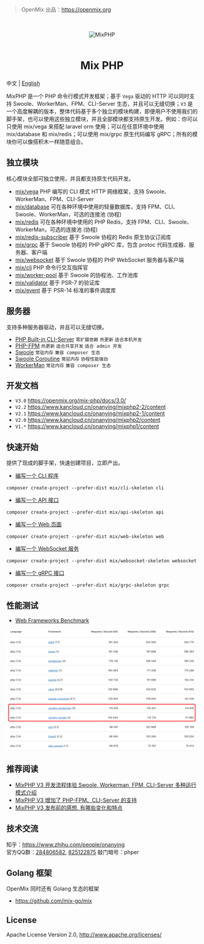 > OpenMix 出品：https://openmix.org

<p align="center">
    <br>
    <br>
    <img src="https://openmix.org/static/image/logo_php.png" width="120" alt="MixPHP">
    <br>
    <br>
</p>

<h1 align="center">Mix PHP</h1>

中文 | [English](README_EN.md)

MixPHP 是一个 PHP 命令行模式开发框架；基于 `Vega` 驱动的 HTTP 可以同时支持 Swoole、WorkerMan、FPM、CLI-Server 生态，并且可以无缝切换；`V3` 是一个高度解耦的版本，整体代码基于多个独立的模块构建，即便用户不使用我们的脚手架，也可以使用这些独立模块，并且全部模块都支持原生开发。例如：你可以只使用 mix/vega 来搭配 laravel orm 使用；可以在任意环境中使用 mix/database 和 mix/redis；可以使用 mix/grpc 原生代码编写 gRPC；所有的模块你可以像搭积木一样随意组合。

## 独立模块

核心模块全部可独立使用，并且都支持原生代码开发。

- [mix/vega](src/vega) PHP 编写的 CLI 模式 HTTP 网络框架，支持 Swoole、WorkerMan、FPM、CLI-Server
- [mix/database](src/database) 可在各种环境中使用的轻量数据库，支持 FPM、CLI、Swoole、WorkerMan，可选的连接池 (协程)
- [mix/redis](src/redis) 可在各种环境中使用的 PHP Redis，支持 FPM、CLI、Swoole、WorkerMan，可选的连接池 (协程)
- [mix/redis-subscriber](src/redis-subscriber) 基于 Swoole 协程的 Redis 原生协议订阅库
- [mix/grpc](src/grpc) 基于 Swoole 协程的 PHP gRPC 库，包含 protoc 代码生成器、服务器、客户端
- [mix/websocket](src/websocket) 基于 Swoole 协程的 PHP WebSocket 服务器与客户端
- [mix/cli](src/cli) PHP 命令行交互指挥官
- [mix/worker-pool](src/worker-pool) 基于 Swoole 的协程池、工作池库
- [mix/validator](src/validator) 基于 PSR-7 的验证库
- [mix/event](src/event) 基于 PSR-14 标准的事件调度库

## 服务器

支持多种服务器驱动，并且可以无缝切换。

- [PHP Built-in CLI-Server](examples/api-skeleton/composer.json#L8) `零扩展依赖` `热更新` `适合本机开发`
- [PHP-FPM](examples/api-skeleton/public/index.php) `热更新` `适合共享开发` `适合 admin 开发`
- [Swoole](examples/api-skeleton/composer.json#L9) `常驻内存` `兼容 composer 生态`
- [Swoole Coroutine](examples/api-skeleton/composer.json#L10) `常驻内存` `协程性能强劲`
- [WorkerMan](examples/api-skeleton/composer.json#L11) `常驻内存` `兼容 composer 生态`

## 开发文档

- `V3.0` https://openmix.org/mix-php/docs/3.0/
- `V2.2` https://www.kancloud.cn/onanying/mixphp2-2/content
- `V2.1` https://www.kancloud.cn/onanying/mixphp2-1/content
- `V2.0` https://www.kancloud.cn/onanying/mixphp2/content
- `V1.*` https://www.kancloud.cn/onanying/mixphp1/content

## 快速开始

提供了现成的脚手架，快速创建项目，立即产出。

- [编写一个 CLI 程序](examples/cli-skeleton#readme)

```
composer create-project --prefer-dist mix/cli-skeleton cli
```

- [编写一个 API 接口](examples/api-skeleton#readme)

```
composer create-project --prefer-dist mix/api-skeleton api
```

- [编写一个 Web 页面](examples/web-skeleton#readme)

```
composer create-project --prefer-dist mix/web-skeleton web
```

- [编写一个 WebSocket 服务](examples/websocket-skeleton#readme)

```
composer create-project --prefer-dist mix/websocket-skeleton websocket
```

- [编写一个 gRPC 接口](examples/grpc-skeleton#readme)

```
composer create-project --prefer-dist mix/grpc-skeleton grpc
```

## 性能测试

- [Web Frameworks Benchmark](https://web-frameworks-benchmark.netlify.app/result?l=php)

![web-frameworks-benchmark.png](web-frameworks-benchmark.png)

## 推荐阅读

- [MixPHP V3 开发流程体验 Swoole, Workerman, FPM, CLI-Server 多种运行模式介绍](https://zhuanlan.zhihu.com/p/398381870)
- [MixPHP V3 增加了 PHP-FPM、CLI-Server 的支持](https://zhuanlan.zhihu.com/p/394059925)
- [MixPHP V3 发布前的感想, 有哪些变化和特点](https://zhuanlan.zhihu.com/p/392558932)

## 技术交流

知乎：https://www.zhihu.com/people/onanying    
官方QQ群：[284806582](https://shang.qq.com/wpa/qunwpa?idkey=b3a8618d3977cda4fed2363a666b081a31d89e3d31ab164497f53b72cf49968a), [825122875](http://shang.qq.com/wpa/qunwpa?idkey=d2908b0c7095fc7ec63a2391fa4b39a8c5cb16952f6cfc3f2ce4c9726edeaf20) 敲门暗号：phper

## Golang 框架

OpenMix 同时还有 Golang 生态的框架

- https://github.com/mix-go/mix

## License

Apache License Version 2.0, http://www.apache.org/licenses/
